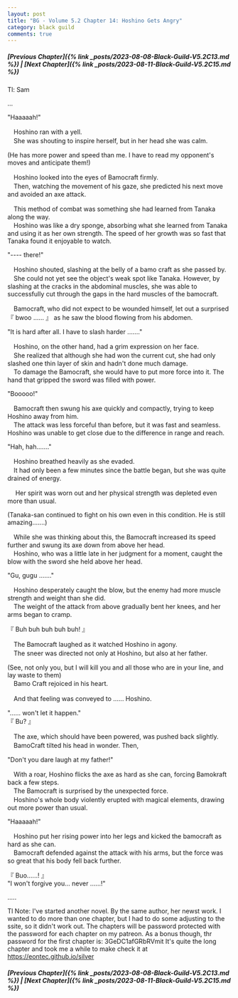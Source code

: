 ```yaml
---
layout: post
title: "BG - Volume 5.2 Chapter 14: Hoshino Gets Angry"
category: black guild
comments: true
---
```


##### [Previous Chapter]({% link _posts/2023-08-08-Black-Guild-V5.2C13.md %}) \| [Next Chapter]({% link _posts/2023-08-11-Black-Guild-V5.2C15.md %})




Tl: Sam

…


"Haaaaah!"

　Hoshino ran with a yell.   
　She was shouting to inspire herself, but in her head she was calm.

(He has more power and speed than me. I have to read my opponent's moves and anticipate them!)

　Hoshino looked into the eyes of Bamocraft firmly.   
　Then, watching the movement of his gaze, she predicted his next move and avoided an axe attack.
<!--more-->

　This method of combat was something she had learned from Tanaka along the way.   
　Hoshino was like a dry sponge, absorbing what she learned from Tanaka and using it as her own strength. The speed of her growth was so fast that Tanaka found it enjoyable to watch.

"---- there!"

　Hoshino shouted, slashing at the belly of a bamo craft as she passed by.   
　She could not yet see the object's weak spot like Tanaka. However, by slashing at the cracks in the abdominal muscles, she was able to successfully cut through the gaps in the hard muscles of the bamocraft.

　Bamocraft, who did not expect to be wounded himself, let out a surprised 『 bwoo ...... 』 as he saw the blood flowing from his abdomen.

"It is hard after all. I have to slash harder ......."

　Hoshino, on the other hand, had a grim expression on her face.   
　She realized that although she had won the current cut, she had only slashed one thin layer of skin and hadn't done much damage.   
　To damage the Bamocraft, she would have to put more force into it. The hand that gripped the sword was filled with power.

"Booooo!"

　Bamocraft then swung his axe quickly and compactly, trying to keep Hoshino away from him.   
　The attack was less forceful than before, but it was fast and seamless. Hoshino was unable to get close due to the difference in range and reach.

"Hah, hah......."

　Hoshino breathed heavily as she evaded.   
　It had only been a few minutes since the battle began, but she was quite drained of energy.

　 Her spirit was worn out and her physical strength was depleted even more than usual.

(Tanaka-san continued to fight on his own even in this condition. He is still amazing.......)

　While she was thinking about this, the Bamocraft increased its speed further and swung its axe down from above her head.   
　Hoshino, who was a little late in her judgment for a moment, caught the blow with the sword she held above her head.

"Gu, gugu ......."

　Hoshino desperately caught the blow, but the enemy had more muscle strength and weight than she did.   
　The weight of the attack from above gradually bent her knees, and her arms began to cramp.

『 Buh buh buh buh buh! 』

　The Bamocraft laughed as it watched Hoshino in agony.   
　The sneer was directed not only at Hoshino, but also at her father.

(See, not only you, but I will kill you and all those who are in your line, and lay waste to them)   
　Bamo Craft rejoiced in his heart.

　And that feeling was conveyed to ...... Hoshino.

"...... won't let it happen."   
『 Bu? 』

　The axe, which should have been powered, was pushed back slightly.   
　BamoCraft tilted his head in wonder. Then,

"Don't you dare laugh at my father!"

　With a roar, Hoshino flicks the axe as hard as she can, forcing Bamokraft back a few steps.   
　The Bamocraft is surprised by the unexpected force.   
　Hoshino's whole body violently erupted with magical elements, drawing out more power than usual.

"Haaaaah!"

　Hoshino put her rising power into her legs and kicked the bamocraft as hard as she can.   
　Bamocraft defended against the attack with his arms, but the force was so great that his body fell back further.

『 Buo......! 』   
"I won't forgive you... never ......!"



.....


Tl Note: I've started another novel. By the same author, her newst work. I wanted to do more than one chapter, but I had to do some adjusting to the ssite, so it didn't work out. The chapters will be password protected with the password for each chapter on my patreon. As a bonus though, thr password for the first chapter is: 3GeDC1afGRbRVmit
It's quite the long chapter and took me a while to make
check it at https://eontec.github.io/silver

##### [Previous Chapter]({% link _posts/2023-08-08-Black-Guild-V5.2C13.md %}) \| [Next Chapter]({% link _posts/2023-08-11-Black-Guild-V5.2C15.md %})
